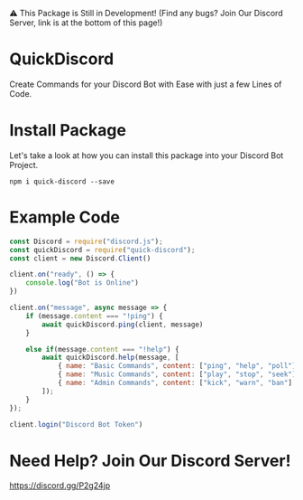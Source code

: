 ⚠ This Package is Still in Development! (Find any bugs? Join Our Discord Server, link is at the bottom of this page!)

# QuickDiscord

Create Commands for your Discord Bot with Ease with just a few Lines of Code.

# Install Package

Let's take a look at how you can install this package into your Discord Bot Project.

`npm i quick-discord --save`

# Example Code

```js
const Discord = require("discord.js");
const quickDiscord = require("quick-discord");
const client = new Discord.Client()

client.on("ready", () => {
    console.log("Bot is Online")
})

client.on("message", async message => {
    if (message.content === "!ping") {
        await quickDiscord.ping(client, message)
    }

    else if(message.content === "!help") {
        await quickDiscord.help(message, [
            { name: "Basic Commands", content: ["ping", "help", "poll"] },
            { name: "Music Commands", content: ["play", "stop", "seek"] },
            { name: "Admin Commands", content: ["kick", "warn", "ban"] },
        ]);
    }
});

client.login("Discord Bot Token")
```

# Need Help? Join Our Discord Server!

https://discord.gg/P2g24jp